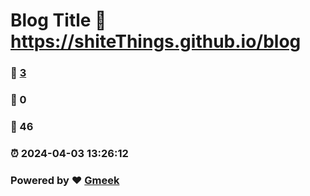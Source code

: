 # Blog Title :link: https://shiteThings.github.io/blog 
### :page_facing_up: [3](https://shiteThings.github.io/blog/tag.html) 
### :speech_balloon: 0 
### :hibiscus: 46 
### :alarm_clock: 2024-04-03 13:26:12 
### Powered by :heart: [Gmeek](https://github.com/Meekdai/Gmeek)
